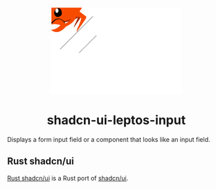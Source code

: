 <p align="center">
    <a href="../../../logo.svg" alt="Rust shadcn/ui logo">
        <img src="../../../logo.svg" width="300" height="200">
    </a>
</p>

<h1 align="center">shadcn-ui-leptos-input</h1>

Displays a form input field or a component that looks like an input field.

## Rust shadcn/ui

[Rust shadcn/ui](https://github.com/RustForWeb/shadcn-ui) is a Rust port of [shadcn/ui](https://ui.shadcn.com/).

